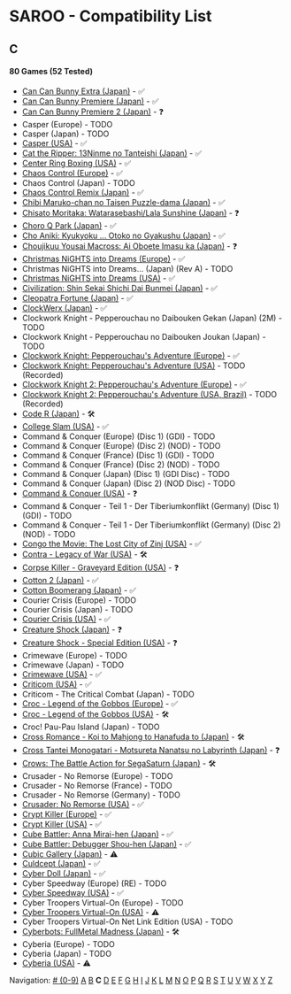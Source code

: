 # SAROO - Compatibility List

## C

#### 80 Games (52 Tested)

- [Can Can Bunny Extra (Japan)](../../../Regions/Retails/Japan/T-19706G/01/README.md) - :white_check_mark:
- [Can Can Bunny Premiere (Japan)](../../../Regions/Retails/Japan/T-19701G/01/README.md) - :white_check_mark:
- [Can Can Bunny Premiere 2 (Japan)](../../../Regions/Retails/Japan/T-19703G/01/README.md) - :question:
- Casper (Europe) - TODO
- Casper (Japan) - TODO
- [Casper (USA)](../../../Regions/Retails/USA/T-12512H/01/README.md) - :white_check_mark:
- [Cat the Ripper: 13Ninme no Tanteishi (Japan)](../../../Regions/Retails/Japan/T-35701G/01/README.md) - :white_check_mark:
- [Center Ring Boxing (USA)](../../../Regions/Retails/USA/T-6005H/01/README.md) - :white_check_mark:
- [Chaos Control (Europe)](../../../Regions/Retails/Europe/T-15102H/01/README.md) - :white_check_mark:
- Chaos Control (Japan) - TODO
- [Chaos Control Remix (Japan)](../../../Regions/Retails/Japan/T-7006G/01/README.md) - :white_check_mark:
- [Chibi Maruko-chan no Taisen Puzzle-dama (Japan)](../../../Regions/Retails/Japan/T-9507G/01/README.md) - :white_check_mark:
- [Chisato Moritaka: Watarasebashi/Lala Sunshine (Japan)](../../../Regions/Retails/Japan/GS-9172/01/README.md) - :question:
- [Choro Q Park (Japan)](../../../Regions/Retails/Japan/T-10314G/01/README.md) - :white_check_mark:
- [Cho Aniki: Kyukyoku ... Otoko no Gyakushu (Japan)](../../../Regions/Retails/Japan/T-2503G/01/README.md) - :white_check_mark:
- [Choujikuu Yousai Macross: Ai Oboete Imasu ka (Japan)](../../../Regions/Retails/Japan/T-23403G/01/README.md) - :question:
- [Christmas NiGHTS into Dreams (Europe)](../../../Regions/Retails/Europe/610-6483/01/README.md) - :white_check_mark:
- Christmas NiGHTS into Dreams... (Japan) (Rev A) - TODO
- [Christmas NiGHTS into Dreams (USA)](../../../Regions/Retails/USA/MK-81067/01/README.md) - :white_check_mark:
- [Civilization: Shin Sekai Shichi Dai Bunmei (Japan)](../../../Regions/Retails/Japan/T-2003G/01/README.md) - :white_check_mark:
- [Cleopatra Fortune (Japan)](../../../Regions/Retails/Japan/T-1108G/01/README.md) - :white_check_mark:
- [ClockWerx (Japan)](../../../Regions/Retails/Japan/T-22302G/01/README.md) - :white_check_mark:
- Clockwork Knight - Pepperouchau no Daibouken Gekan (Japan) (2M) - TODO
- Clockwork Knight - Pepperouchau no Daibouken Joukan (Japan) - TODO
- [Clockwork Knight: Pepperouchau's Adventure (Europe)](../../../Regions/Retails/Europe/MK-81007/01/README.md) - :white_check_mark:
- [Clockwork Knight: Pepperouchau's Adventure (USA)](../../../Regions/Retails/USA/MK-81007/01/README.md) - TODO (Recorded)
- [Clockwork Knight 2: Pepperouchau's Adventure (Europe)](../../../Regions/Retails/Europe/MK-81021/01/README.md) - :white_check_mark:
- [Clockwork Knight 2: Pepperouchau's Adventure (USA, Brazil)](../../../Regions/Retails/USA/MK-81036/01/README.md) - TODO (Recorded)
- [Code R (Japan)](../../../Regions/Retails/Japan/T-23502G/01/README.md) - :hammer_and_wrench:
- [College Slam (USA)](../../../Regions/Retails/USA/T-8111H/01/README.md) - :white_check_mark:
- Command & Conquer (Europe) (Disc 1) (GDI) - TODO
- Command & Conquer (Europe) (Disc 2) (NOD) - TODO
- Command & Conquer (France) (Disc 1) (GDI) - TODO
- Command & Conquer (France) (Disc 2) (NOD) - TODO
- Command & Conquer (Japan) (Disc 1) (GDI Disc) - TODO
- Command & Conquer (Japan) (Disc 2) (NOD Disc) - TODO
- [Command & Conquer (USA)](../../../Regions/Retails/USA/T-7028H/01/README.md) - :question:
- Command & Conquer - Teil 1 - Der Tiberiumkonflikt (Germany) (Disc 1) (GDI) - TODO
- Command & Conquer - Teil 1 - Der Tiberiumkonflikt (Germany) (Disc 2) (NOD) - TODO
- [Congo the Movie: The Lost City of Zinj (USA)](../../../Regions/Retails/USA/MK-81010/01/README.md) - :white_check_mark:
- [Contra - Legacy of War (USA)](../../../Regions/Retails/USA/T-9507H/01/README.md) - :hammer_and_wrench:
- [Corpse Killer - Graveyard Edition (USA)](../../../Regions/Retails/USA/T-16201H/01/README.md) - :question:
- [Cotton 2 (Japan)](../../../Regions/Retails/Japan/T-9904G/01/README.md) - :white_check_mark:
- [Cotton Boomerang (Japan)](../../../Regions/Retails/Japan/T-9906G/01/README.md) - :white_check_mark:
- Courier Crisis (Europe) - TODO
- Courier Crisis (Japan) - TODO
- [Courier Crisis (USA)](../../../Regions/Retails/USA/T-25415H/01/README.md) - :white_check_mark:
- [Creature Shock (Japan)](../../../Regions/Retails/Japan/T-1303G/01/README.md) - :question:
- [Creature Shock - Special Edition (USA)](../../../Regions/Retails/USA/T-01304H/01/README.md) - :question:
- Crimewave (Europe) - TODO
- Crimewave (Japan) - TODO
- [Crimewave (USA)](../../../Regions/Retails/USA/T-8807H/01/README.md) - :white_check_mark:
- [Criticom (USA)](../../../Regions/Retails/USA/T-2302H/01/README.md) - :white_check_mark:
- Criticom - The Critical Combat (Japan) - TODO
- [Croc - Legend of the Gobbos (Europe)](../../../Regions/Retails/Europe/T-5029H-50/01/README.md) - :white_check_mark:
- [Croc - Legend of the Gobbos (USA)](../../../Regions/Retails/USA/T-5029H-50/01/README.md) - :hammer_and_wrench:
- Croc! Pau-Pau Island (Japan) - TODO
- [Cross Romance - Koi to Mahjong to Hanafuda to (Japan)](../../../Regions/Retails/Japan/T-7103G/01/README.md) - :hammer_and_wrench:
- [Cross Tantei Monogatari - Motsureta Nanatsu no Labyrinth (Japan)](../../../Regions/Retails/Japan/T-36401G/01/README.md) - :question:
- [Crows: The Battle Action for SegaSaturn (Japan)](../../../Regions/Retails/Japan/T-16806G/01/README.md) - :hammer_and_wrench:
- Crusader - No Remorse (Europe) - TODO
- Crusader - No Remorse (France) - TODO
- Crusader - No Remorse (Germany) - TODO
- [Crusader: No Remorse (USA)](../../../Regions/Retails/USA/T-5014H/01/README.md) - :white_check_mark:
- [Crypt Killer (Europe)](../../../Regions/Retails/Europe/T-9509H-50/01/README.md) - :white_check_mark:
- [Crypt Killer (USA)](../../../Regions/Retails/USA/T-9509H/01/README.md) - :white_check_mark:
- [Cube Battler: Anna Mirai-hen (Japan)](../../../Regions/Retails/Japan/T-21006G/01/README.md) - :white_check_mark:
- [Cube Battler: Debugger Shou-hen (Japan)](../../../Regions/Retails/Japan/T-21004G/01/README.md) - :white_check_mark:
- [Cubic Gallery (Japan)](../../../Regions/Retails/Japan/T-19401G/01/README.md) - :warning:
- [Culdcept (Japan)](../../../Regions/Retails/Japan/T-31401G/01/README.md) - :white_check_mark:
- [Cyber Doll (Japan)](../../../Regions/Retails/Japan/T-22401G/01/README.md) - :white_check_mark:
- Cyber Speedway (Europe) (RE) - TODO
- [Cyber Speedway (USA)](../../../Regions/Retails/USA/MK-81204/01/README.md) - :white_check_mark:
- Cyber Troopers Virtual-On (Europe) - TODO
- [Cyber Troopers Virtual-On (USA)](../../../Regions/Retails/USA/MK-81042/01/README.md) - :warning:
- Cyber Troopers Virtual-On Net Link Edition (USA) - TODO
- [Cyberbots: FullMetal Madness (Japan)](../../../Regions/Retails/Japan/T-1217G/01/README.md) - :hammer_and_wrench:
- Cyberia (Europe) - TODO
- Cyberia (Japan) - TODO
- [Cyberia (USA)](../../../Regions/Retails/USA/T-12508H/01/README.md) - :warning:

Navigation:
[# (0-9)](./09.md) [A](./A.md) [B](./B.md) **C** [D](./D.md) [E](./E.md) [F](./F.md) [G](./G.md) [H](./H.md) [I](./I.md) [J](./J.md) [K](./K.md) [L](./L.md) [M](./M.md) [N](./N.md) [O](./O.md) [P](./P.md) [Q](./Q.md) [R](./R.md) [S](./S.md) [T](./T.md) [U](./U.md) [V](./V.md) [W](./W.md) [X](./X.md) [Y](./Y.md) [Z](./Z.md)
